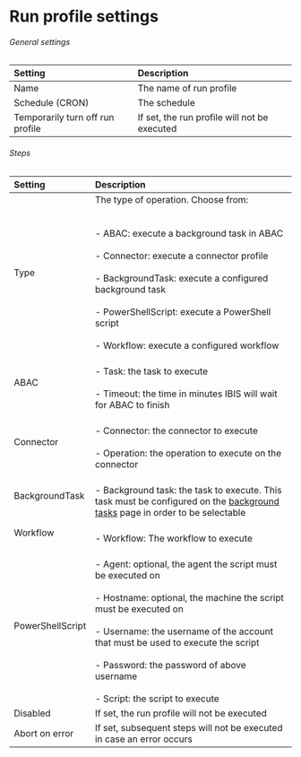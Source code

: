 # <span id="index"></span>Run profile settings

###### General settings

|              Setting             |                  Description                 |
|:--------------------------------|:--------------------------------------------|
| Name                             | The name of run profile                      |
| Schedule (CRON)                  | The schedule                                 |
| Temporarily turn off run profile | If set, the run profile will not be executed |

###### Steps

|      Setting     |                                                                                                                                                     Description                                                                                                                                                     |
|:----------------|:-------------------------------------------------------------------------------------------------------------------------------------------------------------------------------------------------------------------------------------------------------------------------------------------------------------------|
| Type             | The type of operation. Choose from:<br> <br> <br>- ABAC: execute a background task in ABAC<br> <br>- Connector: execute a connector profile<br> <br>- BackgroundTask: execute a configured background task<br> <br>- PowerShellScript: execute a PowerShell script<br> <br>- Workflow: execute a configured workflow          |
| ABAC             |  <br>- Task: the task to execute<br> <br>- Timeout: the time in minutes IBIS will wait for ABAC to finish                                                                                                                                                                                                               |
| Connector        |  <br>- Connector: the connector to execute<br> <br>- Operation: the operation to execute on the connector                                                                                                                                                                                                               |
| BackgroundTask   |  <br>- Background task: the task to execute. This task must be configured on the [background tasks]() page in order to be selectable                                                                                                                                                                                      |
| Workflow         |  <br>- Workflow: The workflow to execute                                                                                                                                                                                                                                                                              |
| PowerShellScript |  <br>- Agent: optional, the agent the script must be executed on<br> <br>- Hostname: optional, the machine the script must be executed on<br> <br>- Username: the username of the account that must be used to execute the script<br> <br>- Password: the password of above username<br> <br>- Script: the script to execute  |
| Disabled         | If set, the run profile will not be executed                                                                                                                                                                                                                                                                        |
| Abort on error   | If set, subsequent steps will not be executed in case an error occurs                                                                                                                                                                                                                                               |
